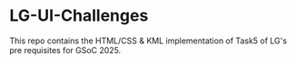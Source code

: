 # LG-UI-Challenges
This repo contains the HTML/CSS &amp; KML implementation of Task5 of LG's pre requisites for GSoC 2025.
